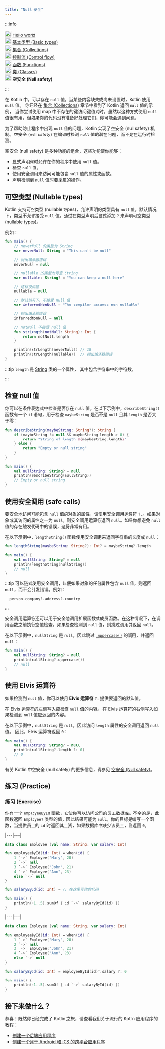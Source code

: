 ```yaml
---
title: "Null 安全"
---
```

<no-index/>
:::info
<p>
   <img src="/img/icon-1-done.svg" width="20" alt="First step" /> <a href="kotlin-tour-hello-world.md">Hello world</a><br />
        <img src="/img/icon-2-done.svg" width="20" alt="Second step" /> <a href="kotlin-tour-basic-types.md">基本类型 (Basic types)</a><br />
        <img src="/img/icon-3-done.svg" width="20" alt="Third step" /> <a href="kotlin-tour-collections.md">集合 (Collections)</a><br />
        <img src="/img/icon-4-done.svg" width="20" alt="Fourth step" /> <a href="kotlin-tour-control-flow.md">控制流 (Control flow)</a><br />
        <img src="/img/icon-5-done.svg" width="20" alt="Fifth step" /> <a href="kotlin-tour-functions.md">函数 (Functions)</a><br />
        <img src="/img/icon-6-done.svg" width="20" alt="Sixth step" /> <a href="kotlin-tour-classes.md">类 (Classes)</a><br />
        <img src="/img/icon-7.svg" width="20" alt="Final step" /> <strong>空安全 (Null safety)</strong><br />
</p>

:::

在 Kotlin 中，可以存在 `null` 值。当某些内容缺失或尚未设置时，Kotlin 使用 `null` 值。
你已经在 [集合 (Collections)](kotlin-tour-collections.md#kotlin-tour-map-no-key) 章节中看到了 Kotlin 返回 `null` 值的示例，
当你尝试使用 map 中不存在的键访问键值对时。虽然以这种方式使用 `null` 值很有用，但如果你的代码没有准备好处理它们，你可能会遇到问题。

为了帮助防止程序中出现 `null` 值的问题，Kotlin 实现了空安全 (null safety) 机制。空安全 (null safety) 在编译时检测 `null` 值的潜在问题，而不是在运行时检测。

空安全 (null safety) 是多种功能的组合，这些功能使你能够：

* 显式声明何时允许在你的程序中使用 `null` 值。
* 检查 `null` 值。
* 使用安全调用来访问可能包含 `null` 值的属性或函数。
* 声明检测到 `null` 值时要采取的操作。

## 可空类型 (Nullable types)

Kotlin 支持可空类型 (nullable types)，允许声明的类型具有 `null` 值。默认情况下，类型**不**允许接受 `null` 值。通过在类型声明后显式添加 `?` 来声明可空类型 (nullable types)。

例如：

```kotlin
fun main() {
    // neverNull 的类型为 String
    var neverNull: String = "This can't be null"

    // 抛出编译器错误
    neverNull = null

    // nullable 的类型为可空 String
    var nullable: String? = "You can keep a null here"

    // 这样没问题
    nullable = null

    // 默认情况下，不接受 null 值
    var inferredNonNull = "The compiler assumes non-nullable"

    // 抛出编译器错误
    inferredNonNull = null

    // notNull 不接受 null 值
    fun strLength(notNull: String): Int {                 
        return notNull.length
    }

    println(strLength(neverNull)) // 18
    println(strLength(nullable))  // 抛出编译器错误
}
```

:::tip
`length` 是 [String](https://kotlinlang.org/api/latest/jvm/stdlib/kotlin/-string/) 类的一个属性，
其中包含字符串中的字符数。

:::

## 检查 null 值

你可以在条件表达式中检查是否存在 `null` 值。在以下示例中，`describeString()` 函数有一个 `if` 语句，用于检查 `maybeString` 是否**不**是 `null` 且其 `length` 是否大于零：

```kotlin
fun describeString(maybeString: String?): String {
    if (maybeString != null && maybeString.length > 0) {
        return "String of length ${maybeString.length}"
    } else {
        return "Empty or null string"
    }
}

fun main() {
    val nullString: String? = null
    println(describeString(nullString))
    // Empty or null string
}
```

## 使用安全调用 (safe calls)

要安全地访问可能包含 `null` 值的对象的属性，请使用安全调用运算符 `?.`。如果对象或其访问的属性之一为 `null`，则安全调用运算符返回 `null`。如果你想避免 `null` 值的存在触发代码中的错误，这将非常有用。

在以下示例中，`lengthString()` 函数使用安全调用来返回字符串的长度或 `null`：

```kotlin
fun lengthString(maybeString: String?): Int? = maybeString?.length

fun main() { 
    val nullString: String? = null
    println(lengthString(nullString))
    // null
}
```

:::tip
可以链式使用安全调用，以便如果对象的任何属性包含 `null` 值，则返回 `null`，而不会引发错误。例如：

```kotlin
  person.company?.address?.country
```

:::

安全调用运算符还可以用于安全地调用扩展函数或成员函数。在这种情况下，在调用函数之前执行空值检查。如果检查检测到 `null` 值，则跳过调用并返回 `null`。

在以下示例中，`nullString` 是 `null`，因此跳过 [`.uppercase()`](https://kotlinlang.org/api/latest/jvm/stdlib/kotlin.text/uppercase.html) 的调用，并返回 `null`：

```kotlin
fun main() {
    val nullString: String? = null
    println(nullString?.uppercase())
    // null
}
```

## 使用 Elvis 运算符

如果检测到 `null` 值，你可以使用 **Elvis 运算符** `?:` 提供要返回的默认值。

在 Elvis 运算符的左侧写入应检查 `null` 值的内容。
在 Elvis 运算符的右侧写入如果检测到 `null` 值应返回的内容。

在以下示例中，`nullString` 是 `null`，因此访问 `length` 属性的安全调用返回 `null` 值。
因此，Elvis 运算符返回 `0`：

```kotlin
fun main() {
    val nullString: String? = null
    println(nullString?.length ?: 0)
    // 0
}
```

有关 Kotlin 中空安全 (null safety) 的更多信息，请参见 [空安全 (Null safety)](null-safety.md)。

## 练习 (Practice)

### 练习 (Exercise)

你有一个 `employeeById` 函数，它使你可以访问公司的员工数据库。不幸的是，此函数返回 `Employee?` 类型的值，因此结果可能为 `null`。你的目标是编写一个函数，当提供员工的 `id` 时返回其工资，如果数据库中缺少该员工，则返回 `0`。

|---|---|
```kotlin
data class Employee (val name: String, var salary: Int)

fun employeeById(id: Int) = when(id) {
    1 `->` Employee("Mary", 20)
    2 `->` null
    3 `->` Employee("John", 21)
    4 `->` Employee("Ann", 23)
    else `->` null
}

fun salaryById(id: Int) = // 在这里写你的代码

fun main() {
    println((1..5).sumOf { id `->` salaryById(id) })
}
```

|---|---|
```kotlin
data class Employee (val name: String, var salary: Int)

fun employeeById(id: Int) = when(id) {
    1 `->` Employee("Mary", 20)
    2 `->` null
    3 `->` Employee("John", 21)
    4 `->` Employee("Ann", 23)
    else `->` null
}

fun salaryById(id: Int) = employeeById(id)?.salary ?: 0

fun main() {
    println((1..5).sumOf { id `->` salaryById(id) })
}
```

## 接下来做什么？

恭喜！既然你已经完成了 Kotlin 之旅，请查看我们关于流行的 Kotlin 应用程序的教程：

* [创建一个后端应用程序](jvm-create-project-with-spring-boot.md)
* [创建一个用于 Android 和 iOS 的跨平台应用程序](https://www.jetbrains.com/help/kotlin-multiplatform-dev/multiplatform-create-first-app.html)